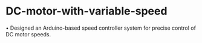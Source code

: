 # DC-motor-with-variable-speed

•	Designed an Arduino-based speed controller system for precise control of DC motor speeds.
